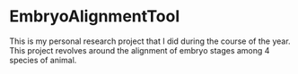 # EmbryoAlignmentTool
This is my personal research project that I did during the course of the year. This project revolves around the alignment of embryo stages among 4 species of animal. 
